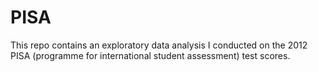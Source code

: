 # PISA
This repo contains an exploratory data analysis I conducted on the 2012 PISA (programme for international student assessment) test scores.
